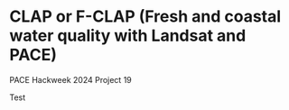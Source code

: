 # CLAP or F-CLAP (Fresh and coastal water quality with Landsat and PACE)
PACE Hackweek 2024 Project 19

Test
